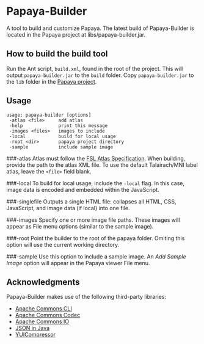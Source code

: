 Papaya-Builder
==============

A tool to build and customize Papaya.  The latest build of Papaya-Builder is located in the Papaya project at libs/papaya-builder.jar.


How to build the build tool
-----
Run the Ant script, `build.xml`, found in the root of the project.  This will output `papaya-builder.jar` to the `build` 
folder.  Copy `papaya-builder.jar` to the `lib` folder in the [Papaya project](https://github.com/rii-mango/Papaya).

Usage
-----
```shell
usage: papaya-builder [options]
 -atlas <file>     add atlas
 -help             print this message
 -images <files>   images to include
 -local            build for local usage
 -root <dir>       papaya project directory
 -sample           include sample image
```

###-atlas
Atlas must follow the [FSL Atlas Specification](http://ric.uthscsa.edu/mango/atlas_spec.html).  When building, 
provide the path to the atlas XML file. To use the default Talairach/MNI label atlas, leave the `<file>` field blank.

###-local
To build for local usage, include the `-local` flag.  In this case, image data is encoded and embedded within the 
JavaScript.

###-singlefile
Outputs a single HTML file: collapses all HTML, CSS, JavaScript, and image data (if local) into one file.

###-images
Specify one or more image file paths.  These images will appear as File menu options (similar to the sample image).

###-root
Point the builder to the root of the papaya folder.  Omiting this option will use the current working directory.

###-sample
Use this option to include a sample image.  An _Add Sample Image_ option will appear in the Papaya viewer File menu.


Acknowledgments
-----
Papaya-Builder makes use of the following third-party libraries:
- [Apache Commons CLI](http://commons.apache.org/proper/commons-cli/)
- [Apache Commons Codec](http://commons.apache.org/proper/commons-codec/)
- [Apache Commons IO](Ihttp://commons.apache.org/proper/commons-io/)
- [JSON in Java](http://www.json.org/java/index.html)
- [YUICompressor](http://yui.github.io/yuicompressor/)
